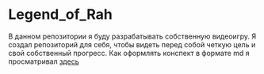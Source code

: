 # Legend_of_Rah
В данном репозитории я буду разрабатывать собственную видеоигру. Я создал репозиторий для себя, чтобы видеть перед собой четкую цель и свой собственный прогресс.
Как оформлять конспект в формате md я просматривал [здесь](https://gist.github.com/Jekins/2bf2d0638163f1294637)


